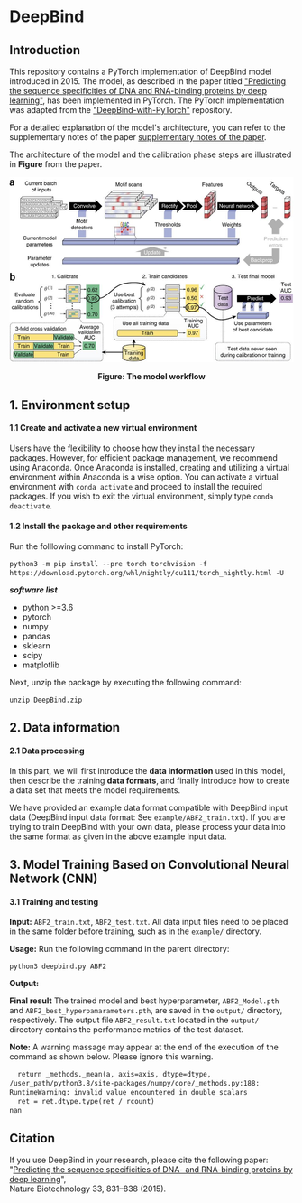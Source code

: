 # DeepBind
## Introduction

This repository contains a PyTorch implementation of DeepBind model introduced in 2015. The model, as described in the paper titled ["Predicting the sequence specificities of DNA and RNA-binding proteins by deep learning"](https://www.nature.com/articles/nbt.3300), has been implemented in PyTorch. The PyTorch implementation was adapted from the ["DeepBind-with-PyTorch"](https://github.com/MedChaabane/DeepBind-with-PyTorch) repository.

For a detailed explanation of the model's architecture, you can refer to the supplementary notes of the paper [supplementary notes of the paper](https://static-content.springer.com/esm/art%3A10.1038%2Fnbt.3300/MediaObjects/41587_2015_BFnbt3300_MOESM51_ESM.pdf).

The architecture of the model and the calibration phase steps are illustrated in **Figure** from the paper.

<p align="center">
<img src="deepbind.jpg">
</p>
<p align="center"><b>Figure: The model workflow</b></p>

## 1. Environment setup

#### 1.1 Create and activate a new virtual environment

Users have the flexibility to choose how they install the necessary packages. However, for efficient package management, we recommend using Anaconda. Once Anaconda is installed, creating and utilizing a virtual environment within Anaconda is a wise option. You can activate a virtual environment with `conda activate` and proceed to install the required packages. If you wish to exit the virtual environment, simply type `conda deactivate`. 

#### 1.2 Install the package and other requirements

Run the folllowing command to install PyTorch:

```
python3 -m pip install --pre torch torchvision -f https://download.pytorch.org/whl/nightly/cu111/torch_nightly.html -U
```
***software list***
- python >=3.6
- pytorch
- numpy 
- pandas
- sklearn
- scipy 
- matplotlib

Next, unzip the package by executing the following command:

```
unzip DeepBind.zip
```

## 2. Data information

#### 2.1 Data processing

In this part, we will first introduce the **data information** used in this model, then describe the training **data formats**, and finally introduce how to create a data set that meets the model requirements.

We have provided an example data format compatible with DeepBind input data (DeepBind input data format: See `example/ABF2_train.txt`). If you are trying to train DeepBind with your own data, please process your data into the same format as given in the above example input data.

## 3. Model Training Based on Convolutional Neural Network (CNN)
#### 3.1 Training and testing 
**Input:** `ABF2_train.txt`, `ABF2_test.txt`. 
All data input files need to be placed in the same folder before training, such as in the `example/` directory.

**Usage:**
Run the following command in the parent directory:
```
python3 deepbind.py ABF2
```
**Output:** 

**Final result** 
The trained model and best hyperparameter, `ABF2_Model.pth` and `ABF2_best_hyperpamarameters.pth`, are saved in the `output/` directory, respectively. 
The output file `ABF2_result.txt` located in the `output/` directory contains the performance metrics of the test dataset.

**Note:** A warning massage may appear at the end of the execution of the command as shown below. Please ignore this warning.
```/user_path/python3.8/site-packages/numpy/core/fromnumeric.py:3419: RuntimeWarning: Mean of empty slice.
  return _methods._mean(a, axis=axis, dtype=dtype,
/user_path/python3.8/site-packages/numpy/core/_methods.py:188: RuntimeWarning: invalid value encountered in double_scalars
  ret = ret.dtype.type(ret / rcount)
nan
```

## Citation

If you use DeepBind in your research, please cite the following paper:</br>
"[Predicting the sequence specificities of DNA- and RNA-binding proteins by deep learning](https://www.nature.com/articles/nbt.3300)",<br/>
Nature Biotechnology 33, 831–838 (2015).
